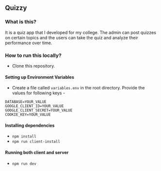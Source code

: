 ## Quizzy

### What is this?

It is a quiz app that I developed for my college. The admin can post quizzes on certain topics and the users can take the quiz and analyze their performance over time.



### How to run this locally?

* Clone this repository.

#### Setting up Environment Variables

* Create a file called `variables.env` in the root directory. Provide the values for following keys -
```
DATABASE=YOUR_VALUE
GOOGLE_CLIENT_ID=YOUR_VALUE
GOOGLE_CLIENT_SECRET=YOUR_VALUE
COOKIE_KEY=YOUR_VALUE
```

#### Installing dependencies

* `npm install`
* `npm run client-install`

#### Running both client and server
* `npm run dev`
